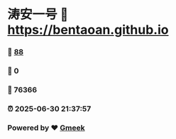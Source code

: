 # 涛安一号 :link: https://bentaoan.github.io 
### :page_facing_up: [88](https://bentaoan.github.io/tag.html) 
### :speech_balloon: 0 
### :hibiscus: 76366 
### :alarm_clock: 2025-06-30 21:37:57 
### Powered by :heart: [Gmeek](https://github.com/Meekdai/Gmeek)
